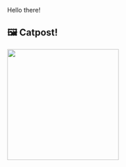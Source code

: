 Hello there!



## 🖼️ Catpost!

<sub>
    <img src="https://cdn2.thecatapi.com/images/5h9.jpg" height="256">
</sub>

